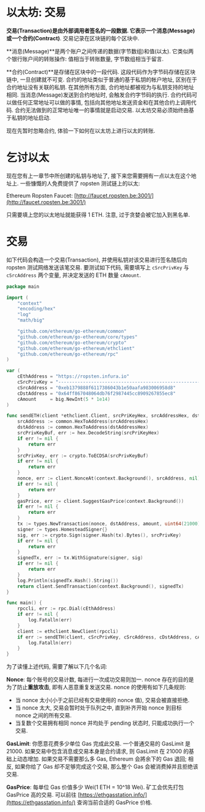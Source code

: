 # 以太坊: 交易

**交易(Transaction)**是由外部调用者签名的一段数据. 它表示一个**消息(Message)**或一个**合约(Contract)**. 交易记录在区块链的每个区块中.

**消息(Message)**是两个账户之间传递的数据(字节数组)和值(以太). 它类似两个银行账户间的转账操作: 值相当于转账数量, 字节数组相当于留言.

**合约(Contract)**是存储在区块中的一段代码. 这段代码作为字节码存储在区块链中, 一旦创建就不可变. 合约的地址类似于普通的基于私钥的帐户地址, 区别在于合约地址没有关联的私钥. 在其他所有方面, 合约地址都被视为与私钥支持的地址相同. 当消息(Message)发送到合约地址时, 会触发合约字节码的执行. 合约代码可以做任何正常地址可以做的事情, 包括向其他地址发送资金和在其他合约上调用代码. 合约无法做到的正常地址唯一的事情就是启动交易. 以太坊交易必须始终由基于私钥的地址启动.

现在先暂时忽略合约, 体验一下如何在以太坊上进行以太的转账.

# 乞讨以太

现在您有上一章节中所创建的私钥与地址了, 接下来您需要拥有一点以太在这个地址上. 一些慷慨的人免费提供了 ropsten 测试链上的以太:

Ethereum Ropsten Faucet: [http://faucet.ropsten.be:3001/](http://faucet.ropsten.be:3001/)

只需要填上您的以太地址就能获得 1 ETH. 注意, 过于贪婪会被它加入到黑名单.

# 交易

如下代码会构造一个交易(Transaction), 并使用私钥对该交易进行签名随后向 ropsten 测试网络发送该笔交易. 要测试如下代码, 需要填写上
`cSrcPrivKey` 与 `cSrcAddress` 两个变量, 并决定发送的 ETH 数量 `cAmount`.

```go
package main

import (
	"context"
	"encoding/hex"
	"log"
	"math/big"

	"github.com/ethereum/go-ethereum/common"
	"github.com/ethereum/go-ethereum/core/types"
	"github.com/ethereum/go-ethereum/crypto"
	"github.com/ethereum/go-ethereum/ethclient"
	"github.com/ethereum/go-ethereum/rpc"
)

var (
	cEthAddress = "https://ropsten.infura.io"
	cSrcPrivKey = "----------------------------------------------------------------"
	cSrcAddress = "0xeb1379888f6117386043b1e50aafa983006958d8"
	cDstAddress = "0x64ff867048064db76f2987445cc8909267855ec8"
	cAmount     = big.NewInt(5 * 1e14)
)

func sendETH(client *ethclient.Client, srcPriKeyHex, srcAddressHex, dstAddressHex string, amount *big.Int) error {
	srcAddress := common.HexToAddress(srcAddressHex)
	dstAddress := common.HexToAddress(dstAddressHex)
	srcPrivKeyBuf, err := hex.DecodeString(srcPriKeyHex)
	if err != nil {
		return err
	}
	srcPrivKey, err := crypto.ToECDSA(srcPrivKeyBuf)
	if err != nil {
		return err
	}
	nonce, err := client.NonceAt(context.Background(), srcAddress, nil)
	if err != nil {
		return err
	}
	gasPrice, err := client.SuggestGasPrice(context.Background())
	if err != nil {
		return err
	}
	tx := types.NewTransaction(nonce, dstAddress, amount, uint64(21000), gasPrice, []byte{})
	signer := types.HomesteadSigner{}
	sig, err := crypto.Sign(signer.Hash(tx).Bytes(), srcPrivKey)
	if err != nil {
		return err
	}
	signedTx, err := tx.WithSignature(signer, sig)
	if err != nil {
		return err
	}
	log.Println(signedTx.Hash().String())
	return client.SendTransaction(context.Background(), signedTx)
}

func main() {
	rpccli, err := rpc.Dial(cEthAddress)
	if err != nil {
		log.Fatalln(err)
	}
	client := ethclient.NewClient(rpccli)
	if err := sendETH(client, cSrcPrivKey, cSrcAddress, cDstAddress, cAmount); err != nil {
		log.Fatalln(err)
	}
}
```

为了读懂上述代码, 需要了解以下几个名词:

**Nonce**: 每个账号的交易计数, 每进行一次成功交易则加一. nonce 存在的目的是为了防止**重放攻击**, 即有人恶意重复发送交易. nonce 的使用有如下几条规则:

- 当 nonce 太小(小于之前已经有交易使用的 nonce 值), 交易会被直接拒绝.
- 当 nonce 太大, 交易会暂时处于队列之中, 直到补齐开始 nonce 到目标 nonce 之间的所有交易.
- 当复数个交易拥有相同 nonce 并均处于 pending 状态时, 只能成功执行一个交易.

**GasLimit**: 你愿意花费多少单位 Gas 完成此交易. 一个普通交易的 GasLimit 是 21000. 如果交易中包含消息或交易本身是合约请求, 则 GasLimit 在 21000 的基础上动态增加. 如果交易不需要那么多 Gas, Ethereum 会將余下的 Gas 退回; 相反, 如果你给了 Gas 却不足够完成这个交易, 那么整个 Gas 会被消费掉并且拒绝该交易.

**GasPrice**: 每单位 Gas 价值多少 Wei(1 ETH = 10^18 Wei). 矿工会优先打包 GasPrice 高的交易. 可以前往 [https://ethgasstation.info/](https://ethgasstation.info/) 查询当前合适的 GasPrice 价格.
